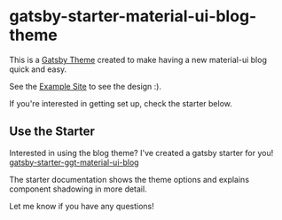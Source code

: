 # gatsby-starter-material-ui-blog-theme

This is a [Gatsby Theme](https://www.gatsbyjs.org/blog/2018-11-11-introducing-gatsby-themes/) created to make having a new material-ui blog quick and easy.

See the [Example Site](https://gatsby-theme-material-ui-blog.netlify.com/) to see the design :).

If you're interested in getting set up, check the starter below.

## Use the Starter

Interested in using the blog theme? I've created a gatsby starter for you! [gatsby-starter-ggt-material-ui-blog](https://www.npmjs.com/package/@greatgatsbyjs/gatsby-starter-ggt-material-ui-blog)


The starter documentation shows the theme options and explains component shadowing in more detail.

Let me know if you have any questions!
